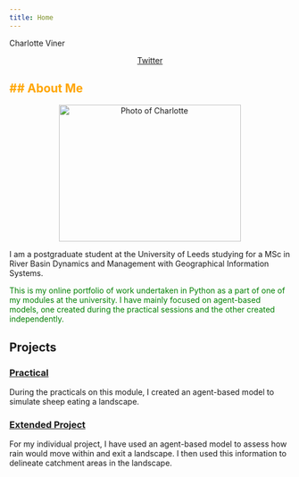 ```yaml
---
title: Home
---
```


Charlotte Viner

<p style="text-align:center"><a href="https://twitter.com/charlotteviner" target ="_blank">Twitter</a></p>

<h2><span style = "color:orange">## About Me</span></h2>

<center><img src="https://charlotteviner.github.io/images/profilephoto.jpg" width="326" height="245" alt="Photo of Charlotte"></center>

I am a postgraduate student at the University of Leeds studying for a MSc in River Basin Dynamics and Management with Geographical Information Systems.</span>

<span style = "color:green">This is my online portfolio of work undertaken in Python as a part of one of my modules at the university. I have mainly focused on agent-based models, one created during the practical sessions and the other created independently.</span>

## Projects

### [Practical](https://charlotteviner.github.io/practical.html)

During the practicals on this module, I created an agent-based model to simulate sheep eating a landscape.

### [Extended Project](https://charlotteviner.github.io/index2.html)

For my individual project, I have used an agent-based model to assess how rain would move within and exit a landscape. I then used this information to delineate catchment areas in the landscape.

